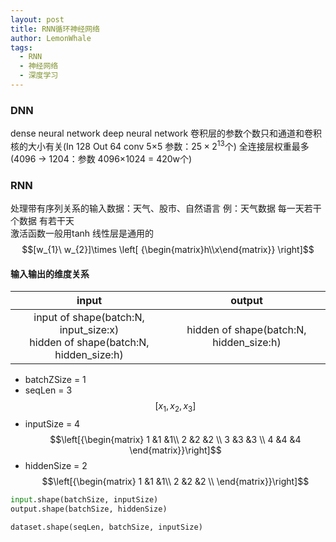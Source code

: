 ```yaml
---
layout: post
title: RNN循环神经网络
author: LemonWhale
tags:
  - RNN
  - 神经网络
  - 深度学习
---
```

### DNN
dense neural network
deep neural network
卷积层的参数个数只和通道和卷积核的大小有关(In 128 Out 64 conv 5×5 参数：$25×2^{13}$个)
全连接层权重最多(4096 -> 1204：参数 4096×1024 = 420w个)
### RNN
处理带有序列关系的输入数据：天气、股市、自然语言 
例：天气数据 每一天若干个数据 有若干天  
激活函数一般用tanh 
线性层是通用的
$$[w_{1}\ w_{2}]\times \left[ {\begin{matrix}h\\x\end{matrix}} \right]$$
#### 输入输出的维度关系

|                                         **input**                                          |               **output**                |
| :----------------------------------------------------------------------------------------: | :-------------------------------------: |
| input of shape(batch:N, input_size:x)          <br>hidden of shape(batch:N, hidden_size:h) | hidden of shape(batch:N, hidden_size:h) |

- batchZSize = 1
- seqLen = 3
$$[x_{1},x_{2},x_{3}]$$
- inputSize = 4
$$\left[{\begin{matrix}
1 &1 &1\\ 
2 &2 &2 \\
3 &3 &3 \\
4 &4 &4
\end{matrix}}\right]$$
- hiddenSize = 2
$$\left[{\begin{matrix}
1 &1 &1\\ 
2 &2 &2 \\
\end{matrix}}\right]$$

```Python
input.shape(batchSize, inputSize)
output.shape(batchSize, hiddenSize)
```

```Python
dataset.shape(seqLen, batchSize, inputSize)
```
